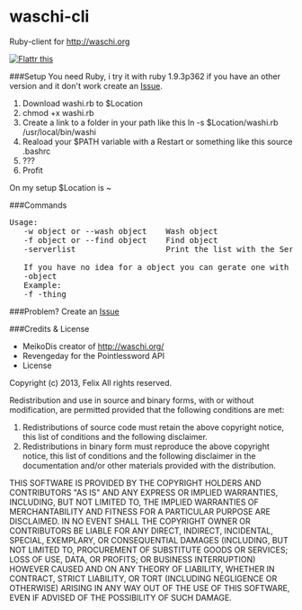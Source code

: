 waschi-cli
==========

Ruby-client for http://waschi.org

<a href="http://flattr.com/thing/1158370/fliiiixwaschi-cli-on-GitHub" target="_blank">
<img src="http://api.flattr.com/button/flattr-badge-large.png" alt="Flattr this" title="Flattr this" border="0" /></a>

###Setup
You need Ruby, i try it with ruby 1.9.3p362 if you have an other version and it don't work create an [Issue](https://github.com/fliiiix/waschi-cli/issues).

1. Download washi.rb to $Location
2. chmod +x washi.rb
3. Create a link to a folder in your path like this ln -s $Location/washi.rb /usr/local/bin/washi
4. Reaload your $PATH variable with a Restart or something like this source .bashrc
5. ???
6. Profit

On my setup $Location is ~

###Commands
<pre>
Usage:
   -w object or --wash object    Wash object  
   -f object or --find object    Find object  
   -serverlist                   Print the list with the Servers  

   If you have no idea for a object you can gerate one with  
   -object  
   Example:  
   -f -thing
</pre>

###Problem?
Create an [Issue](https://github.com/fliiiix/waschi-cli/issues)

###Credits & License
* MeikoDis creator of http://waschi.org/ 
* Revengeday for the Pointlessword API
* License

Copyright (c) 2013, Felix 
All rights reserved.

Redistribution and use in source and binary forms, with or without
modification, are permitted provided that the following conditions are met: 

1. Redistributions of source code must retain the above copyright notice, this
   list of conditions and the following disclaimer. 
2. Redistributions in binary form must reproduce the above copyright notice,
   this list of conditions and the following disclaimer in the documentation
   and/or other materials provided with the distribution. 

THIS SOFTWARE IS PROVIDED BY THE COPYRIGHT HOLDERS AND CONTRIBUTORS "AS IS" AND
ANY EXPRESS OR IMPLIED WARRANTIES, INCLUDING, BUT NOT LIMITED TO, THE IMPLIED
WARRANTIES OF MERCHANTABILITY AND FITNESS FOR A PARTICULAR PURPOSE ARE
DISCLAIMED. IN NO EVENT SHALL THE COPYRIGHT OWNER OR CONTRIBUTORS BE LIABLE FOR
ANY DIRECT, INDIRECT, INCIDENTAL, SPECIAL, EXEMPLARY, OR CONSEQUENTIAL DAMAGES
(INCLUDING, BUT NOT LIMITED TO, PROCUREMENT OF SUBSTITUTE GOODS OR SERVICES;
LOSS OF USE, DATA, OR PROFITS; OR BUSINESS INTERRUPTION) HOWEVER CAUSED AND
ON ANY THEORY OF LIABILITY, WHETHER IN CONTRACT, STRICT LIABILITY, OR TORT
(INCLUDING NEGLIGENCE OR OTHERWISE) ARISING IN ANY WAY OUT OF THE USE OF THIS
SOFTWARE, EVEN IF ADVISED OF THE POSSIBILITY OF SUCH DAMAGE.
